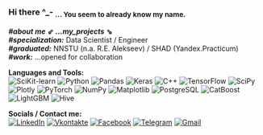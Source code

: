 ### Hi there ^_- <sub>... You seem to already know my name.  

___#about me___  __⇙__  ___...my_projects___  __⇘__  
___#specialization:___ Data Scientist / Engineer  
___#graduated:___ NNSTU (n.a. R.E. Alekseev) / SHAD (Yandex.Practicum)  
___#work:___ ...opened for collaboration

__Languages and Tools:__  
![SciKit-learn](https://img.shields.io/badge/ML-SciKit--learn-ff5800?style=flat&logo=scikit-learn&logoColor=white)
![Python](https://img.shields.io/badge/language-Python-3a75c4?style=flat&logo=python&logoColor=white)
![Pandas](https://img.shields.io/badge/tool-Pandas-423189?style=flat&logo=Pandas&logoColor=white)
![Keras](https://img.shields.io/badge/AI-Keras-ff0000?style=flat&logo=keras&logoColor=white)
![C++](https://img.shields.io/badge/language-C++-3fa298?style=flat&logo=C%2b%2b&logoColor=white)
![TensorFlow](https://img.shields.io/badge/AI-TensorFlow-ff7c00?style=flat&logo=tensorflow&logoColor=white)
![SciPy](https://img.shields.io/badge/tool-SciPy-6b8e23?style=flat&logo=Scipy&logoColor=white)
![Plotly](https://img.shields.io/badge/tool-Plotly-cc0035?style=flat&logo=Plotly&logoColor=white)
![PyTorch](https://img.shields.io/badge/AI-PyTorch-ff9900?style=flat&logo=pytorch&logoColor=white)
![NumPy](https://img.shields.io/badge/tool-NumPy-1e90ff?style=flat&logo=Numpy&logoColor=white)
![Matplotlib](https://img.shields.io/badge/tool-Matplotlib-cc9700?style=flat&logo=appveyor&logoColor=white)
![PostgreSQL](https://img.shields.io/badge/DB-PostgreSQL-0000ff?style=flat&logo=postgresql&logoColor=white)
![CatBoost](https://img.shields.io/badge/ML-CatBoost-ffa500?style=flat&logo=appveyor&logoColor=white)
![LightGBM](https://img.shields.io/badge/ML-LightGBM-2aae2a?style=flat&logo=appveyor&logoColor=white)
![Hive](https://img.shields.io/badge/DB-Hive-a1920d?style=flat&logo=Hive&logoColor=white)

__Socials / Contact me:__  
[![LinkedIn](https://img.shields.io/badge/-LinkedIn-090909?style=social&logo=linkedin&logoColor=007BB6)](https://www.linkedin.com/in/mikhail-maresin-3654aa280)
[![Vkontakte](https://img.shields.io/badge/-Vkontakte-090909?style=social&logo=Vk&logoColor=4F7DB3)](https://vk.com/id90124882)
[![Facebook](https://img.shields.io/badge/-Facebook-090909?style=social&logo=Facebook&logoColor=1195F5)](https://www.facebook.com/mikhail.maresin)
[![Telegram](https://img.shields.io/badge/-Telegram-090909?style=social&logo=telegram&logoColor=27A0D9)](https://t.me/mikhail_maresin)
[![Gmail](https://img.shields.io/badge/-Gmail-090909?style=social&logo=Gmail&logoColor=2E86C1)](mailto:mikhailmaresin@gmail.com)

<!--
**maresin/maresin** is a ✨ _special_ ✨ repository because its `README.md` (this file) appears on your GitHub profile.

Here are some ideas to get you started:

- 🔭 I’m currently working on ...
- 🌱 I’m currently learning ...
- 👯 I’m looking to collaborate on ...
- 🤔 I’m looking for help with ...
- 💬 Ask me about ...
- 📫 How to reach me: ...
- 😄 Pronouns: ...
- ⚡ Fun fact: ...
-->

